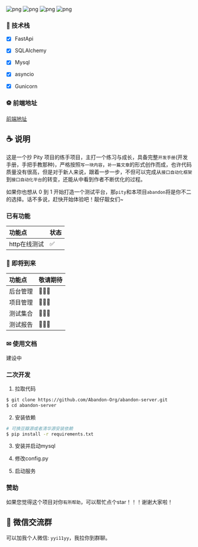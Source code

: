 ![png](https://img.shields.io/badge/Python-3.8+-green)
![png](https://img.shields.io/badge/React-17+-blue)
![png](https://img.shields.io/badge/FastApi-green)
![png](https://img.shields.io/badge/contributors-3-green)

### 🎉 技术栈

- [x]  FastApi
- [x]  SQLAlchemy
- [x]  Mysql
- [x]  asyncio
- [x]  Gunicorn


### ⚽ 前端地址

  [前端地址](https://github.com/Abandon-Org/abandon-web)

## ☕ 说明

这是一个抄 Pity 项目的练手项目，主打一个练习与成长，具备完整`开发手册`(开发手册，手把手教那种)，严格按照`写一块内容`，`补一篇文章`的形式创作而成，也许代码质量没有很高，但是对于新人来说，跟着一步一步，不但可以完成从`接口自动化框架`到`接口自动化平台`的转变，还能从中看到作者不断优化的过程。

如果你也想从 0 到 1 开始打造一个测试平台，那`pity`和本项目`abandon`将是你不二的选择。话不多说，赶快开始体验吧！靓仔靓女们~
### 已有功能

| 功能点            | 状态  |
|:---------------|:----|
| http在线测试         | ✅   |


### 🚚 即将到来

| 功能点          | 敬请期待 |
|:-------------|:-----|
| 后台管理        | 🎉🎉🎉   |
| 项目管理 | 🎉🎉🎉   |
| 测试集合         | 🎉🎉🎉   |
| 测试报告         | 🎉🎉🎉   |


### ✉ 使用文档

建设中

###  二次开发

1. 拉取代码

```bash
$ git clone https://github.com/Abandon-Org/abandon-server.git
$ cd abandon-server
```

2. 安装依赖

```bash
# 可换豆瓣源或者清华源安装依赖
$ pip install -r requirements.txt
```

3. 安装并启动mysql

4. 修改config.py

5. 启动服务

[comment]: <> (### 😊 已有功能)

[comment]: <> (+ [x] 🔥 完善的用户登录/注册机制，提供第三方&#40;github&#41;登录)

[comment]: <> (- [x] 🀄 完善的项目管理机制)

[comment]: <> (* [x] 🚴 结合FastApi，利用asyncio让Python代码也可以起飞)

[comment]: <> (- [x] 💎 完整的接口测试流程)

[comment]: <> (- [x] 📝 强大的数据构造器, 解决接口数据依赖问题)

[comment]: <> (- [x] 🎨 在线调试http请求，堪比网页版本postman)

[comment]: <> (- [x] 🍷 完善的全局变量机制，拒绝case中的死数据)

[comment]: <> (- [x] 🚀 速度还挺快的)

[comment]: <> (- [x] 🐍 在线redis请求)

[comment]: <> (- [x] 🐎 测试计划/集合)

[comment]: <> (- [x] 🙈 在线数据库ide，数据库管理功能)

[comment]: <> (- [x] 📰 漂亮的邮件通知)

[comment]: <> (- [x] 😹 定时构建测试用例)

[comment]: <> (- [x] 🐧 精美的测试报告展示页面)

### 赞助

如果您觉得这个项目对你`有所帮助`，可以帮忙点个star！！！谢谢大家啦！

## 🎨 微信交流群

可以加我个人微信: `yyi11yy`，我拉你到群聊。
